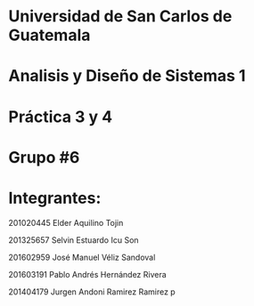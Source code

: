 # Universidad de San Carlos de Guatemala
# Analisis y Diseño de Sistemas 1
# Práctica 3 y 4
# Grupo #6
# Integrantes:

201020445	Elder Aquilino Tojin

 201325657	Selvin Estuardo Icu Son

 201602959	José Manuel Véliz Sandoval

 201603191	Pablo Andrés Hernández Rivera

 201404179	Jurgen Andoni Ramirez Ramirez
 p
